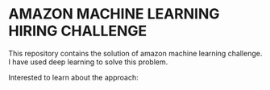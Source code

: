 # AMAZON MACHINE LEARNING HIRING CHALLENGE 

This repository contains the solution of amazon machine learning challenge. I have used deep learning to solve this problem.

Interested to learn about the approach:


